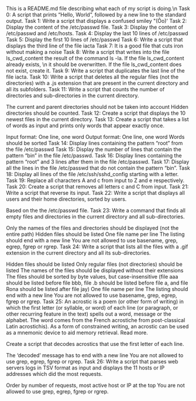 This is a README.md file describing what each of my script is doing.\n
Task 0: A script that prints “Hello, World”, followed by a new line to the standard output.
Task 1: Write a script that displays a confused smiley "(Ôo)'
Task 2: Display the content of the /etc/passwd file.
Task 3: Display the content of /etc/passwd and /etc/hosts.
Task 4: Display the last 10 lines of /etc/passwd
Task 5: Display the first 10 lines of /etc/passwd
Task 6: Write a script that displays the third line of the file iacta
Task 7: It is a good file that cuts iron without making a noise
Task 8: Write a script that writes into the file ls_cwd_content the result of the command ls -la. If the file ls_cwd_content already exists, \n it should be overwritten. If the file ls_cwd_content does not exist, create it.
Task 9: Write a script that duplicates the last line of the file iacta.
Task 10: Write a script that deletes all the regular files (not the directories) with a .js extension that are present in the current directory and all its subfolders.
Task 11: Write a script that counts the number of directories and sub-directories in the current directory.

The current and parent directories should not be taken into account
Hidden directories should be counted.
Task 12: Create a script that displays the 10 newest files in the current directory.
Task 13: Create a script that takes a list of words as input and prints only words that appear exactly once.

Input format: One line, one word
Output format: One line, one word
Words should be sorted
Task 14: Display lines containing the pattern “root” from the file /etc/passwd
Task 15: Display the number of lines that contain the pattern “bin” in the file /etc/passwd.
Task 16: Display lines containing the pattern “root” and 3 lines after them in the file /etc/passwd.
Task 17: Display all the lines in the file /etc/passwd that do not contain the pattern “bin”.
Task 18: Display all lines of the file /etc/ssh/sshd_config starting with a letter.
Task 19: Replace all characters A and c from input to Z and e respectively.
Task 20: Create a script that removes all letters c and C from input.
Task 21: Write a script that reverse its input.
Task 22: Write a script that displays all users and their home directories, sorted by users.

Based on the the /etc/passwd file.
Task 23: Write a command that finds all empty files and directories in the current directory and all sub-directories.


Only the names of the files and directories should be displayed (not the entire path)
Hidden files should be listed
One file name per line
The listing should end with a new line
You are not allowed to use basename, grep, egrep, fgrep or rgrep.
Task 24: Write a script that lists all the files with a .gif extension in the current directory and all its sub-directories.


Hidden files should be listed
Only regular files (not directories) should be listed
The names of the files should be displayed without their extensions
The files should be sorted by byte values, but case-insensitive (file aaa should be listed before file bbb, file .b should be listed before file a, and file Rona should be listed after file jay) 
One file name per line
The listing should end with a new line
You are not allowed to use basename, grep, egrep, fgrep or rgrep.
Task 25: An acrostic is a poem (or other form of writing) in which the first letter (or syllable, or word) of each line (or paragraph, or other recurring feature in the text) spells out a word, message or the alphabet. The word comes from the French acrostiche from post-classical Latin acrostichis). As a form of constrained writing, an acrostic can be used as a mnemonic device to aid memory retrieval. Read more.

Create a script that decodes acrostics that use the first letter of each line.


The ‘decoded’ message has to end with a new line
You are not allowed to use grep, egrep, fgrep or rgrep.
Task 26: Write a script that parses web servers logs in TSV format as input and displays the 11 hosts or IP addresses which did the most requests.


Order by number of requests, most active host or IP at the top
You are not allowed to use grep, egrep, fgrep or rgrep.

